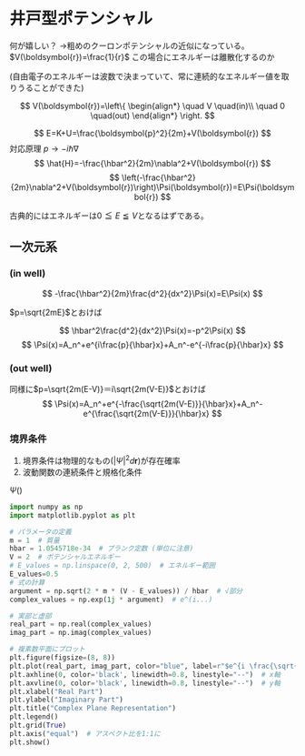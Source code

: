 

# 井戸型ポテンシャル

何が嬉しい？
->粗めのクーロンポテンシャルの近似になっている。$V(\boldsymbol{r})=\frac{1}{r}$
この場合にエネルギーは離散化するのか

(自由電子のエネルギーは波数で決まっていて、常に連続的なエネルギー値を取りうることができた)

$$
V(\boldsymbol{r})=\left\{
    \begin{align*}
        \quad V \quad(in)\\
        \quad 0 \quad(out)
    \end{align*}
\right. 
$$

$$
E=K+U=\frac{\boldsymbol{p}^2}{2m}+V(\boldsymbol{r})
$$
対応原理 $p\rightarrow -i\hbar\nabla$ 
$$
\hat{H}=-\frac{\hbar^2}{2m}\nabla^2+V(\boldsymbol{r})
$$
$$
\left(-\frac{\hbar^2}{2m}\nabla^2+V(\boldsymbol{r})\right)\Psi(\boldsymbol{r})=E\Psi(\boldsymbol{r})
$$

古典的にはエネルギーは$0\leqq E\leqq V$となるはずである。

## 一次元系

### (in well)

$$
-\frac{\hbar^2}{2m}\frac{d^2}{dx^2}\Psi(x)=E\Psi(x)
$$

$p=\sqrt{2mE}$とおけば

$$
\hbar^2\frac{d^2}{dx^2}\Psi(x)=-p^2\Psi(x)
$$
$$
\Psi(x)=A_n^+e^{i\frac{p}{\hbar}x}+A_n^-e^{-i\frac{p}{\hbar}x}
$$


### (out well)

同様に$p=\sqrt{2m(E-V)}＝i\sqrt{2m(V-E)}$とおけば
$$
\Psi(x)=A_n^+e^{-\frac{\sqrt{2m(V-E)}}{\hbar}x}+A_n^-e^{\frac{\sqrt{2m(V-E)}}{\hbar}x}
$$


### 境界条件

1. 境界条件は物理的なもの(|$\Psi|^2 d\boldsymbol{r}$)が存在確率
2. 波動関数の連続条件と規格化条件

$\Psi()$



```python {cmd=true matplotlib=true}
import numpy as np
import matplotlib.pyplot as plt

# パラメータの定義
m = 1  # 質量
hbar = 1.0545718e-34  # プランク定数 (単位に注意)
V = 2  # ポテンシャルエネルギー
# E_values = np.linspace(0, 2, 500)  # エネルギー範囲
E_values=0.5
# 式の計算
argument = np.sqrt(2 * m * (V - E_values)) / hbar  # √部分
complex_values = np.exp(1j * argument)  # e^(i...)

# 実部と虚部
real_part = np.real(complex_values)
imag_part = np.imag(complex_values)

# 複素数平面にプロット
plt.figure(figsize=(8, 8))
plt.plot(real_part, imag_part, color="blue", label=r"$e^{i \frac{\sqrt{2m(V-E)}}{\hbar}}$")
plt.axhline(0, color='black', linewidth=0.8, linestyle="--")  # x軸
plt.axvline(0, color='black', linewidth=0.8, linestyle="--")  # y軸
plt.xlabel("Real Part")
plt.ylabel("Imaginary Part")
plt.title("Complex Plane Representation")
plt.legend()
plt.grid(True)
plt.axis("equal")  # アスペクト比を1:1に
plt.show()


```